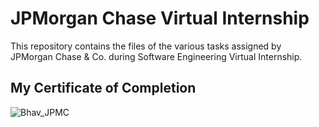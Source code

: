 # JPMorgan Chase Virtual Internship <br>
This repository contains the files of the various tasks assigned by JPMorgan Chase &amp; Co. during Software Engineering Virtual Internship.
## My Certificate of Completion <br>
![Bhav_JPMC](https://user-images.githubusercontent.com/75977991/175904658-c69c7d61-1fbc-429d-bed5-b2a836e66437.jpg)
